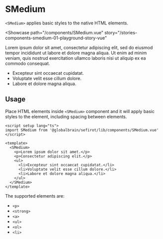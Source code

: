<script setup lang="ts">
import SMedium from 'sefirot/components/SMedium.vue'
</script>

# SMedium

`<SMedium>` applies basic styles to the native HTML elements.

<Showcase
  path="/components/SMedium.vue"
  story="/stories-components-smedium-01-playground-story-vue"
>
  <SMedium>
    <p>Lorem ipsum dolor sit amet, consectetur adipiscing elit, sed do eiusmod tempor incididunt ut labore et dolore magna aliqua. Ut enim ad minim veniam, quis nostrud exercitation ullamco laboris nisi ut aliquip ex ea commodo consequat.</p>
    <ul>
      <li>Excepteur sint occaecat cupidatat.</li>
      <li>Voluptate velit esse cillum dolore.</li>
      <li>Labore et dolore magna aliqua.</li>
    </ul>
  </SMedium>
</Showcase>

## Usage

Place HTML elements inside `<SMedium>` component and it will apply basic styles to the element, including spacing between elements.

```vue
<script setup lang="ts">
import SMedium from '@globalbrain/sefirot/lib/components/SMedium.vue'
</script>

<template>
  <SMedium>
    <p>Lorem ipsum dolor sit amet.</p>
    <p>Consectetur adipiscing elit.</p>
    <ul>
      <li>Excepteur sint occaecat cupidatat.</li>
      <li>Voluptate velit esse cillum dolore.</li>
      <li>Labore et dolore magna aliqua.</li>
    </ul>
  </SMedium>
</template>
```

The supported elements are:

- `<p>`
- `<strong>`
- `<a>`
- `<ul>`
- `<ol>`
- `<li>`
